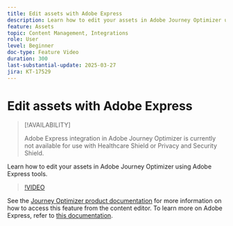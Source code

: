 ```yaml
---
title: Edit assets with Adobe Express
description: Learn how to edit your assets in Adobe Journey Optimizer using Adobe Express tools.
feature: Assets
topic: Content Management, Integrations
role: User
level: Beginner
doc-type: Feature Video
duration: 300
last-substantial-update: 2025-03-27
jira: KT-17529
---
```


# Edit assets with Adobe Express

>[!AVAILABILITY]
>
>Adobe Express integration in Adobe Journey Optimizer is currently not available for use with Healthcare Shield or Privacy and Security Shield.

Learn how to edit your assets in Adobe Journey Optimizer using Adobe Express tools.

>[!VIDEO](https://video.tv.adobe.com/v/3455523/?learn=on&enablevpops)

See the [Journey Optimizer product documentation](https://experienceleague.adobe.com/en/docs/journey-optimizer/using/assets-images/express) for more information on how to access this feature from the content editor. To learn more on Adobe Express, refer to [this documentation](https://helpx.adobe.com/express/user-guide.html).
